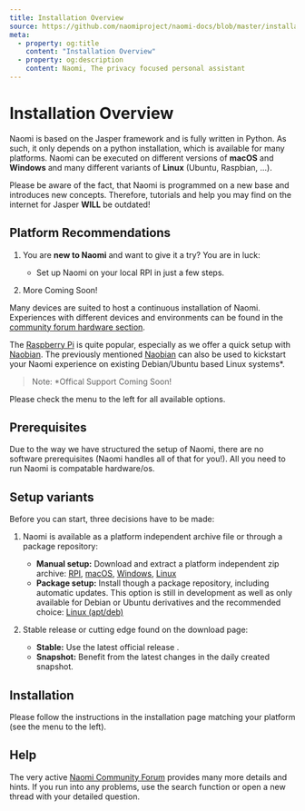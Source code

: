 ```yaml
---
title: Installation Overview
source: https://github.com/naomiproject/naomi-docs/blob/master/installation/index.md
meta:
  - property: og:title
    content: "Installation Overview"
  - property: og:description
    content: Naomi, The privacy focused personal assistant
---
```


# Installation Overview

Naomi is based on the Jasper framework and is fully written in Python.
As such, it only depends on a python installation, which is available for many platforms.
Naomi can be executed on different versions of **macOS** and **Windows** and many different variants of **Linux** (Ubuntu, Raspbian, ...).

Please be aware of the fact, that Naomi is programmed on a new base and introduces new concepts.
Therefore, tutorials and help you may find on the internet for Jasper **WILL** be outdated!

## Platform Recommendations

1. You are **new to Naomi** and want to give it a try? You are in luck:
    - Set up Naomi on your local RPI in just a few steps.

2. More Coming Soon!

Many devices are suited to host a continuous installation of Naomi.
Experiences with different devices and environments can be found in the [community forum hardware section](https://community.projectnaomi.com/c/hardware/server).

The [Raspberry Pi](rasppi.html) is quite popular, especially as we offer a quick setup with [Naobian](naobian.html).
The previously mentioned [Naobian](naobian.html) can also be used to kickstart your Naomi experience on existing Debian/Ubuntu based Linux systems*.

>Note: *Offical Support Coming Soon!

Please check the menu to the left for all available options.

## Prerequisites

Due to the way we have structured the setup of Naomi, there are no software prerequisites (Naomi handles all of that for you!). All you need to run Naomi is compatable hardware/os.

## Setup variants

Before you can start, three decisions have to be made:

1. Naomi is available as a platform independent archive file or through a package repository:
    - **Manual setup:** Download and extract a platform independent zip archive: [RPI](rasppi.html), [macOS](macos.html), [Windows](windows.html), [Linux](linux.html#manual-installation)
    - **Package setup:** Install though a package repository, including automatic updates.
    This option is still in development as well as only available for Debian or Ubuntu derivatives and the recommended choice: [Linux (apt/deb)](linux.html#package-repository-installation)

2. Stable release or cutting edge found on the download page:
    - **Stable:** Use the latest official release .
    - **Snapshot:** Benefit from the latest changes in the daily created snapshot.

## Installation

Please follow the instructions in the installation page matching your platform (see the menu to the left).

## Help

The very active [Naomi Community Forum](https://community.projectnaomi.com) provides many more details and hints.
If you run into any problems, use the search function or open a new thread with your detailed question.

<DocPreviousVersions/>
<EditPageLink/>
